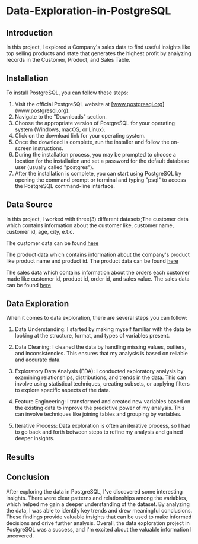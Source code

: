 # Data-Exploration-in-PostgreSQL

## Introduction
In this project, I explored a Company's sales data to find useful insights like top selling products and state that generates the highest profit by analyzing records in the Customer, Product, and Sales Table.

## Installation
To install PostgreSQL, you can follow these steps:

1. Visit the official PostgreSQL website at [www.postgresql.org](www.postgresql.org).
2. Navigate to the "Downloads" section.
3. Choose the appropriate version of PostgreSQL for your operating system (Windows, macOS, or Linux).
4. Click on the download link for your operating system.
5. Once the download is complete, run the installer and follow the on-screen instructions.
6. During the installation process, you may be prompted to choose a location for the installation and set a password for the default database user (usually called "postgres").
7. After the installation is complete, you can start using PostgreSQL by opening the command prompt or terminal and typing "psql" to access the PostgreSQL command-line interface.

## Data Source
In this project, I worked with three(3) different datasets;The customer data which contains information about the customer like, customer name, customer id, age, city, e.t.c.

The customer data can be found [here]()

The product data which contains information about the company's product like product name and product id. The product data can be found [here]()

The sales data which contains information about the orders each customer made like customer id, product id, order id, and sales value. The sales data can be found [here]()

## Data Exploration
When it comes to data exploration, there are several steps you can follow:

1. Data Understanding: I started by making myself familiar with the data by looking at the structure, format, and types of variables present.

2. Data Cleaning: I cleaned the data by handling missing values, outliers, and inconsistencies. This ensures that my analysis is based on reliable and accurate data.

3. Exploratory Data Analysis (EDA): I conducted exploratory analysis by examining relationships, distributions, and trends in the data. This can involve using statistical techniques, creating subsets, or applying filters to explore specific aspects of the data.

4. Feature Engineering: I transformed and created new variables based on the existing data to improve the predictive power of my analysis. This can involve techniques like joining tables and grouping by variables.

5. Iterative Process: Data exploration is often an iterative process, so I had to go back and forth between steps to refine my analysis and gained deeper insights.

## Results

## Conclusion
After exploring the data in PostgreSQL, I've discovered some interesting insights. There were clear patterns and relationships among the variables, which helped me gain a deeper understanding of the dataset. By analyzing the data, I was able to identify key trends and drew meaningful conclusions. These findings provide valuable insights that can be used to make informed decisions and drive further analysis. Overall, the data exploration project in PostgreSQL was a success, and I'm excited about the valuable information I uncovered.

